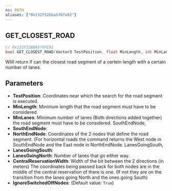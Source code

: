 ```yaml
---
ns: PATH
aliases: ["0x132f52bba570fe92"]
---
```

## GET_CLOSEST_ROAD

```c
// 0x132F52BBA570FE92
bool GET_CLOSEST_ROAD(Vector3 TestPosition, float MinLength, int MinLanes, Vector3 SouthEndNode, Vector3 NorthEndNode, int LanesGoingSouth, int LanesGoingNorth, float CentralReservationWidth, bool IgnoreSwitchedOffNodes);
```

WIill return if can the closest road segment of a certein length with a certain number of lanes.


## Parameters
* **TestPosition**: Coordinates near which the search for the road segment is executed.
* **MinLength**: Minimum length that the road segment must have to be considered.
* **MinLanes**: Minimum number of lanes (Both directions added together) the road segment must have to be considered. SouthEndNode,
* **SouthEndNode**: 
* **NorthEndNode**: Coordinates of the 2 nodes that define the road segment. (For horizontal roads the command returns the West node in SouthEndNode and the East node in NorthEndNode. LanesGoingSouth,
* **LanesGoingSouth**: 
* **LanesGoingNorth**: Number of lanes that go either way.
* **CentralReservationWidth**: Width of the bit between the 2 directions (in meters) The coordinates being passed back for both nodes are in the middle of the central reservation of there is one. (If not they are on the transition from the lanes going North and the ones going South)
* **IgnoreSwitchedOffNodes**: (Default value: `True`)
